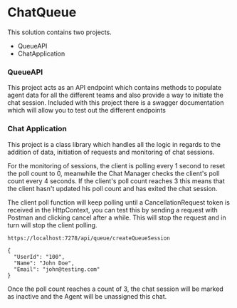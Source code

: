 # ChatQueue

This solution contains two projects. 

- QueueAPI
- ChatApplication

### QueueAPI

This project acts as an API endpoint which contains methods to populate agent data for all the different teams and also provide a way to initiate the chat session.
Included with this project there is a swagger documentation which will allow you to test out the different endpoints

### Chat Application

This project is a class library which handles all the logic in regards to the addition of data, initiation of requests and monitoring of chat sessions.

For the monitoring of sessions, the client is polling every 1 second to reset the poll count to 0, meanwhile the Chat Manager checks the client's poll count every 4 seconds. 
If the client's poll count reaches 3 this means that the client hasn't updated his poll count and has exited the chat session.

The client poll function will keep polling until a CancellationRequest token is received in the HttpContext, you can test this by sending a request with Postman and clicking cancel after a while. This will stop the request and in turn will stop the client polling.

```
https://localhost:7278/api/queue/createQueueSession
```

```
{
  "UserId": "100",
  "Name": "John Doe",
  "Email": "john@testing.com"
}
```

Once the poll count reaches a count of 3, the chat session will be marked as inactive and the Agent will be unassigned this chat.
